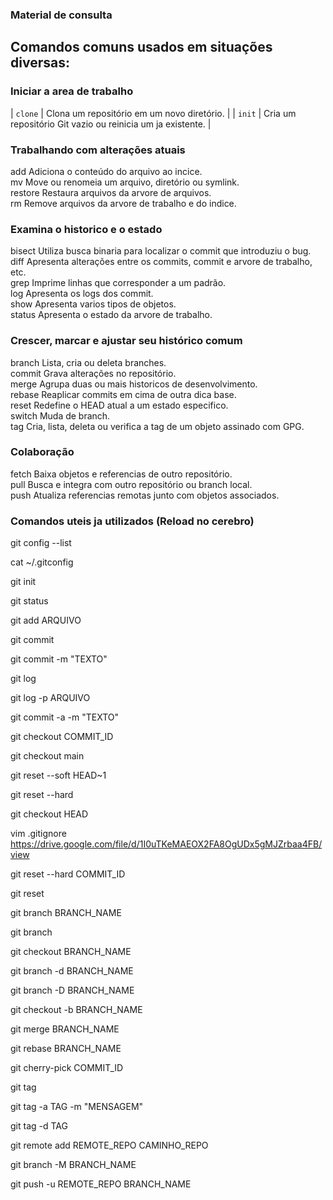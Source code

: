 ### Material de consulta 

## Comandos comuns usados em situações diversas:

### Iniciar a area de trabalho
| `clone` | Clona um repositório em um novo diretório. |
| `init` | Cria um repositório Git vazio ou reinicia um ja existente. |

### Trabalhando com alterações atuais
   add       Adiciona o conteúdo do arquivo ao incice.<br>
   mv        Move ou renomeia um arquivo, diretório ou symlink.<br>
   restore   Restaura arquivos da arvore de arquivos.<br>
   rm        Remove arquivos da arvore de trabalho e do indice.<br>

### Examina o historico e o estado
   bisect    Utiliza busca binaria para localizar o commit que introduziu o bug.<br>
   diff      Apresenta alterações entre os commits, commit e arvore de trabalho, etc.<br>
   grep      Imprime linhas que corresponder a um padrão.<br>
   log       Apresenta os logs dos commit.<br>
   show      Apresenta varios tipos de objetos.<br>
   status    Apresenta o estado da arvore de trabalho.<br>

### Crescer, marcar e ajustar seu histórico comum
   branch    Lista, cria ou deleta branches.<br>
   commit    Grava alterações no repositório.<br>
   merge     Agrupa duas ou mais historicos de desenvolvimento.<br>
   rebase    Reaplicar commits em cima de outra dica base.<br>
   reset     Redefine o HEAD atual a um estado especifico.<br>
   switch    Muda de branch.<br>
   tag       Cria, lista, deleta ou verifica a tag de um objeto assinado com GPG.<br>

### Colaboração
   fetch     Baixa objetos e referencias de outro repositório.<br>
   pull      Busca e integra com outro repositório ou branch local.<br>
   push      Atualiza referencias remotas junto com objetos associados.<br>


### Comandos uteis ja utilizados (Reload no cerebro)

git config --list


cat ~/.gitconfig


git init


git status


git add ARQUIVO


git commit


git commit -m "TEXTO"


git log


git log -p ARQUIVO


git commit -a -m "TEXTO"


git checkout COMMIT_ID


git checkout main


git reset --soft HEAD~1


git reset --hard


git checkout HEAD


vim .gitignore
https://drive.google.com/file/d/1I0uTKeMAEOX2FA8OgUDx5gMJZrbaa4FB/view

git reset --hard COMMIT_ID


git reset


git branch BRANCH_NAME


git branch


git checkout BRANCH_NAME


git branch -d BRANCH_NAME


git branch -D BRANCH_NAME


git checkout -b BRANCH_NAME


git merge BRANCH_NAME


git rebase BRANCH_NAME


git cherry-pick COMMIT_ID


git tag


git tag -a TAG -m "MENSAGEM"


git tag -d TAG


git remote add REMOTE_REPO CAMINHO_REPO


git branch -M BRANCH_NAME


git push -u REMOTE_REPO BRANCH_NAME